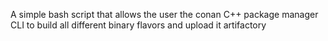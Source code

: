 A simple bash script that allows the user the conan C++ package manager CLI to build all different binary flavors and upload it artifactory